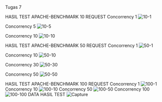 Tugas 7

HASIL TEST APACHE-BENCHMARK 10 REQUEST
  Concorrency 1
  ![10-1](https://user-images.githubusercontent.com/47876619/79125607-a39b0c00-7dc8-11ea-8559-93c3561323bf.png)

  Concorrency 5
  ![10-5](https://user-images.githubusercontent.com/47876619/79125645-af86ce00-7dc8-11ea-977d-4a515d6e720d.png)

  Concorrency 10
  ![10-10](https://user-images.githubusercontent.com/47876619/79125668-bad9f980-7dc8-11ea-9ec9-6a094f459995.png)

HASIL TEST APACHE-BENCHMARK 50 REQUEST
  Concorrency 1
  ![50-1](https://user-images.githubusercontent.com/47876619/79125710-c88f7f00-7dc8-11ea-8325-f6cb61e44aac.png)

  Concorrency 10
  ![50-10](https://user-images.githubusercontent.com/47876619/79125759-e2c95d00-7dc8-11ea-9df5-2874612d969e.png)

  Concorrency 30
  ![50-30](https://user-images.githubusercontent.com/47876619/79125783-ee1c8880-7dc8-11ea-9744-0bb401e60d1b.png)

  Concorrency 50
  ![50-50](https://user-images.githubusercontent.com/47876619/79125819-fbd20e00-7dc8-11ea-99a5-55dc558f4ae4.png)

HASIL TEST APACHE-BENCHMARK 100 REQUEST
  Concorrency 1
  ![100-1](https://user-images.githubusercontent.com/47876619/79125844-07bdd000-7dc9-11ea-8a70-98856b08e538.png)
  Concorrency 10
  ![100-10](https://user-images.githubusercontent.com/47876619/79125855-09879380-7dc9-11ea-98c4-f79fa11e3ea5.png)
  Concorrency 50
  ![100-50](https://user-images.githubusercontent.com/47876619/79125859-0b515700-7dc9-11ea-8f96-07563ccab79c.png)
  Concorrency 100
  ![100-100](https://user-images.githubusercontent.com/47876619/79125863-0db3b100-7dc9-11ea-9653-276ce4b43a49.png)
  DATA HASIL TEST
  ![Capture](https://user-images.githubusercontent.com/47876619/79125869-0ee4de00-7dc9-11ea-9efb-6386b5aba0d0.PNG)
